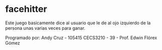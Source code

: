 # facehitter
Este juego basicamente dice al usuario que le de al ojo izquierdo de la persona unas varias veces para ganar.

Programado por: Andy Cruz - 105415
CECS3210 - 39 - Prof. Edwin Flórex Gómez
